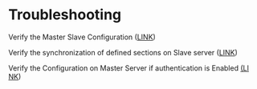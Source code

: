 # Troubleshooting

Verify the Master Slave Configuration ([LINK](https://help.safesquid.com/portal/en/kb/articles/master-slave-configuration))

Verify the synchronization of defined sections on Slave server ([LINK](https://help.safesquid.com/portal/en/kb/articles/master-slave-configuration))

Verify the Configuration on Master Server if authentication is Enabled [(LI NK](https://help.safesquid.com/portal/en/kb/articles/master-slave-configuration))
